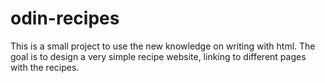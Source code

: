 # odin-recipes
This is a small project to use the new knowledge on writing with html.
The goal is to design a very simple recipe website, linking to different pages with the recipes.